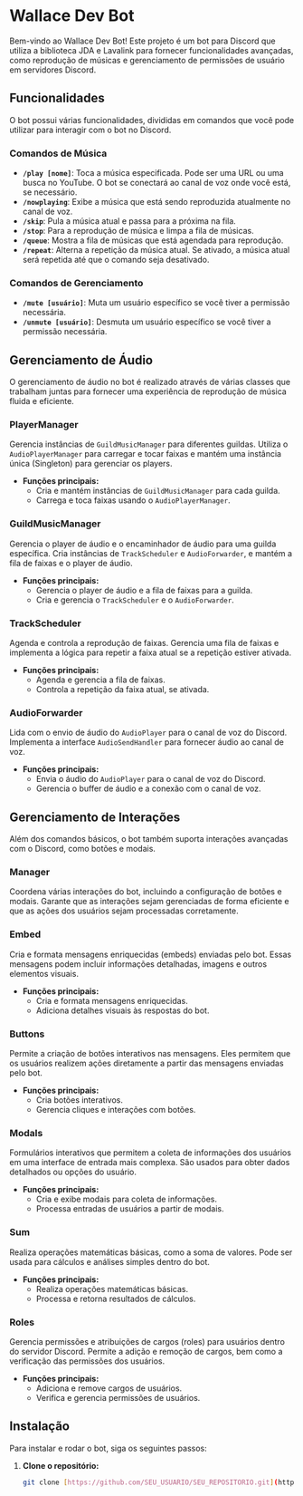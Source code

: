 # Wallace Dev Bot

Bem-vindo ao Wallace Dev Bot! Este projeto é um bot para Discord que utiliza a biblioteca JDA e Lavalink para fornecer funcionalidades avançadas, como reprodução de músicas e gerenciamento de permissões de usuário em servidores Discord.

## Funcionalidades

O bot possui várias funcionalidades, divididas em comandos que você pode utilizar para interagir com o bot no Discord.

### Comandos de Música

- **`/play [nome]`**: Toca a música especificada. Pode ser uma URL ou uma busca no YouTube. O bot se conectará ao canal de voz onde você está, se necessário.
- **`/nowplaying`**: Exibe a música que está sendo reproduzida atualmente no canal de voz.
- **`/skip`**: Pula a música atual e passa para a próxima na fila.
- **`/stop`**: Para a reprodução de música e limpa a fila de músicas.
- **`/queue`**: Mostra a fila de músicas que está agendada para reprodução.
- **`/repeat`**: Alterna a repetição da música atual. Se ativado, a música atual será repetida até que o comando seja desativado.

### Comandos de Gerenciamento

- **`/mute [usuário]`**: Muta um usuário específico se você tiver a permissão necessária.
- **`/unmute [usuário]`**: Desmuta um usuário específico se você tiver a permissão necessária.

## Gerenciamento de Áudio

O gerenciamento de áudio no bot é realizado através de várias classes que trabalham juntas para fornecer uma experiência de reprodução de música fluida e eficiente.

### PlayerManager

Gerencia instâncias de `GuildMusicManager` para diferentes guildas. Utiliza o `AudioPlayerManager` para carregar e tocar faixas e mantém uma instância única (Singleton) para gerenciar os players.

- **Funções principais:**
  - Cria e mantém instâncias de `GuildMusicManager` para cada guilda.
  - Carrega e toca faixas usando o `AudioPlayerManager`.

### GuildMusicManager

Gerencia o player de áudio e o encaminhador de áudio para uma guilda específica. Cria instâncias de `TrackScheduler` e `AudioForwarder`, e mantém a fila de faixas e o player de áudio.

- **Funções principais:**
  - Gerencia o player de áudio e a fila de faixas para a guilda.
  - Cria e gerencia o `TrackScheduler` e o `AudioForwarder`.

### TrackScheduler

Agenda e controla a reprodução de faixas. Gerencia uma fila de faixas e implementa a lógica para repetir a faixa atual se a repetição estiver ativada.

- **Funções principais:**
  - Agenda e gerencia a fila de faixas.
  - Controla a repetição da faixa atual, se ativada.

### AudioForwarder

Lida com o envio de áudio do `AudioPlayer` para o canal de voz do Discord. Implementa a interface `AudioSendHandler` para fornecer áudio ao canal de voz.

- **Funções principais:**
  - Envia o áudio do `AudioPlayer` para o canal de voz do Discord.
  - Gerencia o buffer de áudio e a conexão com o canal de voz.

## Gerenciamento de Interações

Além dos comandos básicos, o bot também suporta interações avançadas com o Discord, como botões e modais.

### Manager

Coordena várias interações do bot, incluindo a configuração de botões e modais. Garante que as interações sejam gerenciadas de forma eficiente e que as ações dos usuários sejam processadas corretamente.

### Embed

Cria e formata mensagens enriquecidas (embeds) enviadas pelo bot. Essas mensagens podem incluir informações detalhadas, imagens e outros elementos visuais.

- **Funções principais:**
  - Cria e formata mensagens enriquecidas.
  - Adiciona detalhes visuais às respostas do bot.

### Buttons

Permite a criação de botões interativos nas mensagens. Eles permitem que os usuários realizem ações diretamente a partir das mensagens enviadas pelo bot.

- **Funções principais:**
  - Cria botões interativos.
  - Gerencia cliques e interações com botões.

### Modals

Formulários interativos que permitem a coleta de informações dos usuários em uma interface de entrada mais complexa. São usados para obter dados detalhados ou opções do usuário.

- **Funções principais:**
  - Cria e exibe modais para coleta de informações.
  - Processa entradas de usuários a partir de modais.

### Sum

Realiza operações matemáticas básicas, como a soma de valores. Pode ser usada para cálculos e análises simples dentro do bot.

- **Funções principais:**
  - Realiza operações matemáticas básicas.
  - Processa e retorna resultados de cálculos.

### Roles

Gerencia permissões e atribuições de cargos (roles) para usuários dentro do servidor Discord. Permite a adição e remoção de cargos, bem como a verificação das permissões dos usuários.

- **Funções principais:**
  - Adiciona e remove cargos de usuários.
  - Verifica e gerencia permissões de usuários.

## Instalação

Para instalar e rodar o bot, siga os seguintes passos:

1. **Clone o repositório:**

   ```bash
   git clone [https://github.com/SEU_USUARIO/SEU_REPOSITORIO.git](https://github.com/dev-wallace/Discord-Bot.git)
  



